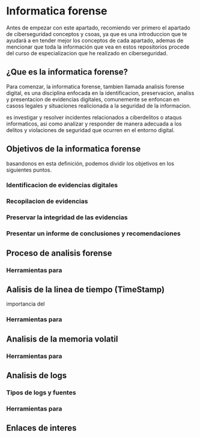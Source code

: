 # Informatica forense
Antes de empezar con este apartado, recomiendo ver primero el apartado de ciberseguridad conceptos y csoas, ya que es una introduccion que te ayudará a en tender mejor los conceptos de cada apartado, ademas de mencionar que toda la información que vea en estos repositorios procede del curso de especializacion que he realizado en ciberseguridad.

## ¿Que es la informatica forense?
Para comenzar, la informatica forense, tambien llamada analisis forense digital, es una disciplina enfocada en la identificacion, preservacion, analiss y presentacion de evidencias digitales, comunemente se enfoncan en casoss legales y situaciones realicionada a la seguridad de la informacion.

es investigar y resolver incidentes relacionados a ciberdelitos o ataqus informaticos, asi como analizar y responder de manera adecuada a los delitos y violaciones de seguridad que ocurren en el entorno digital.
## Objetivos de la informatica forense
basandonos en esta definición, podemos dividir los objetivos en los siguientes puntos.
### Identificacion de evidencias digitales

### Recopilacion de evidencias

### Preservar la integridad de las evidencias

### Presentar un informe de conclusiones y recomendaciones


## Proceso de analisis forense

### Herramientas para

## Aalisis de la linea de tiempo (TimeStamp)
importancia del 

### Herramientas para

## Analisis de la memoria volatil

### Herramientas para

## Analisis de logs

### Tipos de logs y fuentes

### Herramientas para


## Enlaces de interes 
